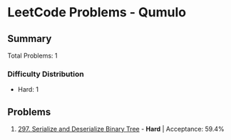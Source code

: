 # LeetCode Problems - Qumulo

## Summary
Total Problems: 1

### Difficulty Distribution

- Hard: 1

## Problems

1. [297. Serialize and Deserialize Binary Tree](https://leetcode.com/problems/serialize-and-deserialize-binary-tree/) - **Hard** | Acceptance: 59.4%